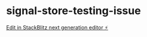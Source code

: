 # signal-store-testing-issue

[Edit in StackBlitz next generation editor ⚡️](https://stackblitz.com/~/github.com/dancoto/signal-store-testing-issue)